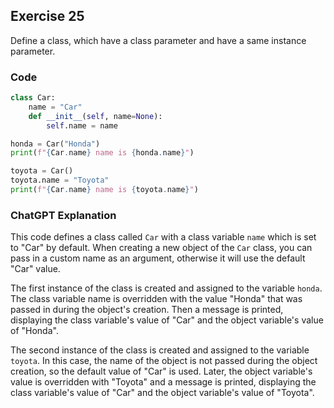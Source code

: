 ## Exercise 25

Define a class, which have a class parameter and have a same instance parameter.

### Code
```python
class Car:
    name = "Car"
    def __init__(self, name=None):
        self.name = name

honda = Car("Honda")
print(f"{Car.name} name is {honda.name}")

toyota = Car()
toyota.name = "Toyota"
print(f"{Car.name} name is {toyota.name}")
```

### ChatGPT Explanation

This code defines a class called `Car` with a class variable `name` which is set to "Car" by default. When creating a new object of the `Car` class, you can pass in a custom name as an argument, otherwise it will use the default "Car" value.

The first instance of the class is created and assigned to the variable `honda`. The class variable name is overridden with the value "Honda" that was passed in during the object's creation. Then a message is printed, displaying the class variable's value of "Car" and the object variable's value of "Honda".

The second instance of the class is created and assigned to the variable `toyota`. In this case, the name of the object is not passed during the object creation, so the default value of "Car" is used. Later, the object variable's value is overridden with "Toyota" and a message is printed, displaying the class variable's value of "Car" and the object variable's value of "Toyota".